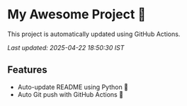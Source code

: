 # My Awesome Project 🚀

This project is automatically updated using GitHub Actions.

_Last updated: 2025-04-22 18:50:30 IST_

## Features
- Auto-update README using Python 🐍
- Auto Git push with GitHub Actions 🤖
